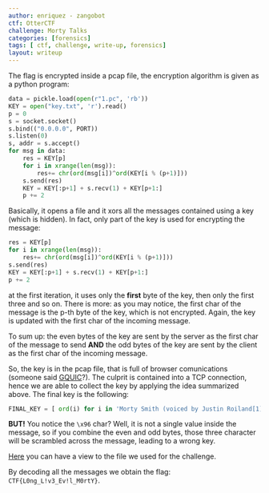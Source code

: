 ```yaml
---
author: enriquez - zangobot
ctf: OtterCTF
challenge: Morty Talks
categories: [forensics]
tags: [ ctf, challenge, write-up, forensics]
layout: writeup
---
```


The flag is encrypted inside a pcap file, the encryption algorithm is given as a python program:

```python
data = pickle.load(open(r"1.pc", 'rb'))
KEY = open("key.txt", 'r').read()
p = 0
s = socket.socket()
s.bind(("0.0.0.0", PORT))
s.listen(0)
s, addr = s.accept()
for msg in data:
    res = KEY[p]
    for i in xrange(len(msg)):
        res+= chr(ord(msg[i])^ord(KEY[i % (p+1)]))
    s.send(res)
    KEY = KEY[:p+1] + s.recv(1) + KEY[p+1:]
    p += 2
```
Basically, it opens a file and it xors all the messages contained using a key (which is hidden).
In fact, only part of the key is used for encrypting the message:

```python
res = KEY[p]
for i in xrange(len(msg)):
    res+= chr(ord(msg[i])^ord(KEY[i % (p+1)]))
s.send(res)
KEY = KEY[:p+1] + s.recv(1) + KEY[p+1:]
p += 2
```
at the first iteration, it uses only the **first** byte of the key, then only the first three and so on.
There is more: as you may notice, the first char of the message is the p-th byte of the key, which is not encrypted.
Again, the key is updated with the first char of the incoming message.

To sum up: the even bytes of the key are sent by the server as the first char of the message to send **AND** the odd bytes of the key are sent by the client as the first char of the incoming message.

So, the key is in the pcap file, that is full of browser comunications (someone said [GQUIC](https://www.wireshark.org/docs/dfref/g/gquic.html)?).
The culprit is contained into a TCP connection, hence we are able to collect the key by applying the idea summarized above.
The final key is the following:
```python
FINAL_KEY = [ ord(i) for i in 'Morty Smith (voiced by Justin Roiland[1]) \x96 Rick\'s 14-year-old grandson who is frequently dragged into Rick\'s misadventures. Morty is a good kid but he is easily distressed. He is often reluctant to follow Rick\'s plans, and he often ends up traumatized by the unorthodox and morally questionable methods Rick uses to \'fix\' situations. The main Morty the episodes follow is referred to as the "Mortiest Morty" by Rick due to his courage, which nearly every other Morty lacks due to their main use being makeshift cloaking device']
```
**BUT!** You notice the ```\x96``` char? Well, it is not a single value inside the message, so if you combine the even and odd bytes, those three character will be scrambled across the message, leading to a wrong key.

[Here](/downloads/writeups/OtterCTF2018/morty_talks/morty_talks_files.zip) you can have a view to the file we used for the challenge.

By decoding all the messages we obtain the flag:  ```CTF{L0ng_L!v3_Ev!l_M0rtY}```.
